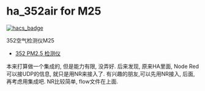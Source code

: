 # ha_352air for M25
[![hacs_badge](https://img.shields.io/badge/HACS-Custom-orange.svg)](https://github.com/custom-components/hacs)

352空气检测仪M25
- [352 PM2.5 检测仪](https://www.352group.com.cn/info.php?id=6)

本来打算做一个集成的, 但是能力有限, 没弄好. 后来发现, 原来HA里面, Node Red可以接UDP的信息, 就只是用NR来接入了.
有兴趣的朋友,可以先用NR接入, 后面, 再考虑用集成吧. NR比较简单, flow文件在上面.

